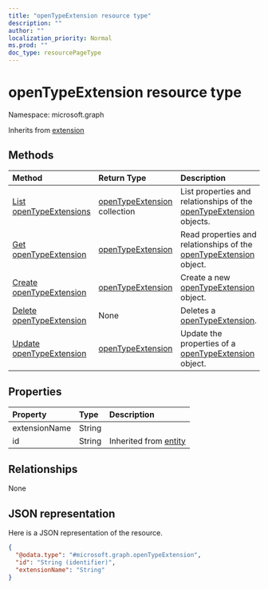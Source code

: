 ```yaml
---
title: "openTypeExtension resource type"
description: ""
author: ""
localization_priority: Normal
ms.prod: ""
doc_type: resourcePageType
---
```


# openTypeExtension resource type


Namespace: microsoft.graph




Inherits from [extension](../resources/extension.md)

## Methods
|Method|Return Type|Description|
|:---|:---|:---|
|[List openTypeExtensions](../api/opentypeextension-list.md)|[openTypeExtension](../resources/opentypeextension.md) collection|List properties and relationships of the [openTypeExtension](../resources/opentypeextension.md) objects.|
|[Get openTypeExtension](../api/opentypeextension-get.md)|[openTypeExtension](../resources/opentypeextension.md)|Read properties and relationships of the [openTypeExtension](../resources/opentypeextension.md) object.|
|[Create openTypeExtension](../api/opentypeextension-create.md)|[openTypeExtension](../resources/opentypeextension.md)|Create a new [openTypeExtension](../resources/opentypeextension.md) object.|
|[Delete openTypeExtension](../api/opentypeextension-delete.md)|None|Deletes a [openTypeExtension](../resources/opentypeextension.md).|
|[Update openTypeExtension](../api/opentypeextension-update.md)|[openTypeExtension](../resources/opentypeextension.md)|Update the properties of a [openTypeExtension](../resources/opentypeextension.md) object.|

## Properties
|Property|Type|Description|
|:---|:---|:---|
|extensionName|String||
|id|String| Inherited from [entity](../resources/entity.md)|

## Relationships
None

## JSON representation
Here is a JSON representation of the resource.
<!-- {
  "blockType": "resource",
  "keyProperty": "id",
  "@odata.type": "microsoft.graph.openTypeExtension",
  "baseType": "microsoft.graph.extension",
  "openType": true
}
-->
``` json
{
  "@odata.type": "#microsoft.graph.openTypeExtension",
  "id": "String (identifier)",
  "extensionName": "String"
}
```

